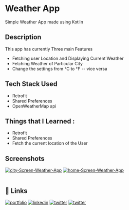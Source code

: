 # Weather App

Simple Weather App made using Kotlin

## Description

This app has currently Three main Features

* Fetching user Location and Displaying Current Weather
* Fetching Weather of Particular City
* Change the settings from °C to °F -- vice versa

## Tech Stack Used

* Retrofit
* Shared Preferences
* OpenWeatherMap api
## Things that I Learned :


* Retrofit
* Shared Preferences
* Fetch the  current location of the  User
## Screenshots


<a href="https://postimg.cc/bsrKj6vt" target="_blank"><img src="https://i.postimg.cc/7YnD0d8m/city-Screen-Weather-App.png" alt="city-Screen-Weather-App"/></a> <a href="https://postimg.cc/2qRJhr7Q" target="_blank"><img src="https://i.postimg.cc/BvX0Wv8V/home-Screen-Weather-App.png" alt="home-Screen-Weather-App"/></a><br/><br/>
## 🔗 Links
[![portfolio](https://img.shields.io/badge/my_GitHUb-000?style=for-the-badge&logo=ko-fi&logoColor=white)](https://github.com/dszvivian/)
[![linkedin](https://img.shields.io/badge/linkedin-0A66C2?style=for-the-badge&logo=linkedin&logoColor=white)](https://www.linkedin.com/in/vivian-d-souza-0311571ba/)
[![twitter](https://img.shields.io/badge/twitter-1DA1F2?style=for-the-badge&logo=twitter&logoColor=white)](https://twitter.com/dszvivian)
[![twitter](https://img.shields.io/badge/instagram-C13584?style=for-the-badge&logo=instagram&logoColor=white)](https://www.instagram.com/dszvivian/)

